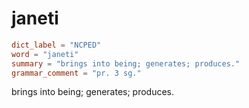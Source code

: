 # janeti

``` toml
dict_label = "NCPED"
word = "janeti"
summary = "brings into being; generates; produces."
grammar_comment = "pr. 3 sg."
```

brings into being; generates; produces.

